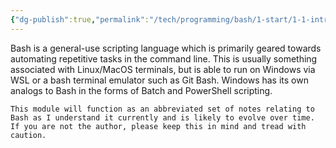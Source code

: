 ```yaml
---
{"dg-publish":true,"permalink":"/tech/programming/bash/1-start/1-1-introduction/","created":"2024-03-04T10:31:09.966-05:00","updated":"2024-03-05T03:31:19.157-05:00"}
---
```


Bash is a general-use scripting language which is primarily geared towards automating repetitive tasks in the command line. This is usually something associated with Linux/MacOS terminals, but is able to run on Windows via WSL or a bash terminal emulator such as Git Bash. Windows has its own analogs to Bash in the forms of Batch and PowerShell scripting.

```ad-warning
This module will function as an abbreviated set of notes relating to Bash as I understand it currently and is likely to evolve over time. If you are not the author, please keep this in mind and tread with caution.
```